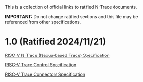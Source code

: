 This is a collection of official links to ratified N-Trace documents.

**IMPORTANT:** Do not change ratified sections and this file may be referenced from other specifications.

# 1.0 (Ratified 2024/11/21)

[RISC-V N-Trace (Nexus-based Trace) Specification](https://github.com/riscv-non-isa/tg-nexus-trace/blob/main/ratified/1.0/RISC-V-N-Trace.pdf)

[RISC-V Trace Control Specification](https://github.com/riscv-non-isa/tg-nexus-trace/blob/main/ratified/1.0/RISC-V-Trace-Control-Interface.pdf)

[RISC-V Trace Connectors Specification](https://github.com/riscv-non-isa/tg-nexus-trace/blob/main/ratified/1.0/RISC-V-Trace-Connectors.pdf)

